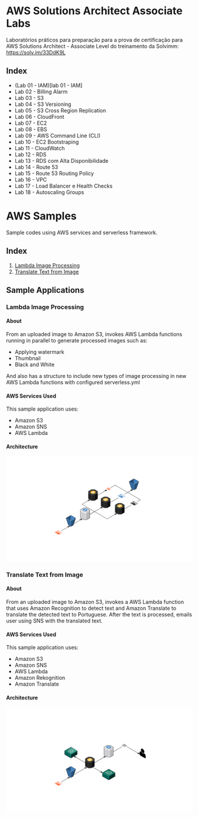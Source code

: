 # AWS Solutions Architect Associate Labs

Laboratórios práticos para preparação para a prova de certificação para AWS Solutions Architect - Associate Level do treinamento da Solvimm: https://solv.im/33DdK9L


## Index

- (Lab 01 - IAM)[lab 01 - IAM]
- Lab 02 - Billing Alarm
- Lab 03 - S3
- Lab 04 - S3 Versioning
- Lab 05 - S3 Cross Region Replication
- Lab 06 - CloudFront
- Lab 07 - EC2
- Lab 08 - EBS
- Lab 09 - AWS Command Line (CLI)
- Lab 10 - EC2 Bootstraping
- Lab 11 - CloudWatch
- Lab 12 - RDS
- Lab 13 - RDS com Alta Disponibilidade
- Lab 14 - Route 53
- Lab 15 - Route 53 Routing Policy
- Lab 16 - VPC
- Lab 17 - Load Balancer e Health Checks
- Lab 18 - Autoscaling Groups


# AWS Samples
Sample codes using AWS services and serverless framework.

## Index

1. [Lambda Image Processing](#lambda-image-processing) 
2. [Translate Text from Image](#translate-text-from-image)


## Sample Applications

<a name="lambda-image-processing"/>

### Lambda Image Processing

#### About
From an uploaded image to Amazon S3, invokes AWS Lambda functions running in parallel to generate processed images such as:

- Applying watermark
- Thumbnail
- Black and White

And also has a structure to include new types of image processing in new AWS Lambda functions with configured serverless.yml

#### AWS Services Used
This sample application uses:

- Amazon S3
- Amazon SNS
- AWS Lambda

#### Architecture

![Lambda Image Processing Architecture](https://github.com/filipebarretto/aws-samples/blob/master/architecture-diagrams/lambda-image-processing-achitecture.png?raw=true)


<a name="translate-text-from-image"/>

### Translate Text from Image

#### About
From an uploaded image to Amazon S3, invokes a AWS Lambda function that uses Amazon Recognition to detect text and Amazon Translate to translate the detected text to Portuguese. After the text is processed, emails user using SNS with the translated text.


#### AWS Services Used
This sample application uses:

- Amazon S3
- Amazon SNS
- AWS Lambda
- Amazon Rekognition
- Amazon Translate

#### Architecture

![Lambda Image Processing Architecture](https://github.com/filipebarretto/aws-samples/blob/master/architecture-diagrams/translate-text-from-image-architecture.png?raw=true)